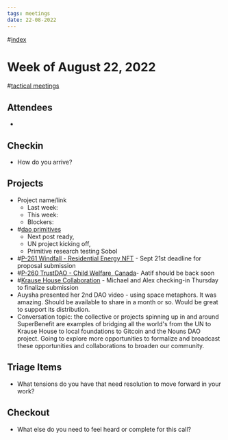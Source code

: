 ```yaml
---
tags: meetings
date: 22-08-2022
---
```

#[index](notes/general-circle/old-gc-meetings/index.md) 
# Week of August 22, 2022
#[tactical meetings](/notes/archive/clarity/Tags/tactical%20meetings.md) 
## Attendees
- 

## Checkin
- How do you arrive?


## Projects
- Project name/link
	- Last week:
	- This week:
	- Blockers:
- #[dao primitives](/notes/archive/clarity/Tags/dao%20primitives.md) 
	- Next post ready, 
	- UN project kicking off, 
	- Primitive research testing Sobol 
- #[P-261 Windfall - Residential Energy NFT](P-261%20Windfall%20-%20Residential%20Energy%20NFT) - Sept 21st deadline for proposal submission
- #[P-260 TrustDAO - Child Welfare, Canada](P-260%20TrustDAO%20-%20Child%20Welfare,%20Canada)- Aatif should be back soon
- #[Krause House Collaboration](Krause%20House%20Collaboration) - Michael and Alex checking-in Thursday to finalize submission
- Auysha presented her 2nd DAO video - using space metaphors. It was amazing. Should be available to share in a month or so. Would be great to support its distribution.
- Conversation topic: the collective or projects spinning up in and around SuperBenefit are examples of bridging all the world's from the UN to Krause House to local foundations to Gitcoin and the Nouns DAO project. Going to explore more opportunities to formalize and broadcast these opportunities and collaborations to broaden our community.

## Triage Items
- What tensions do you have that need resolution to move forward in your work?

## Checkout
- What else do you need to feel heard or complete for this call?
